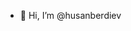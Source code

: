 - 👋 Hi, I’m @husanberdiev
<!---
husanberdiev/husanberdiev is a ✨ special ✨ repository because its `README.md` (this file) appears on your GitHub profile.
You can click the Preview link to take a look at your changes.
--->
